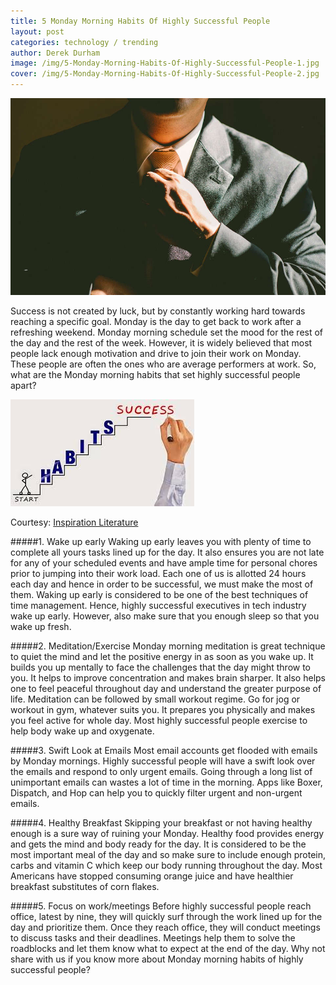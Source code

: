 ```yaml
---
title: 5 Monday Morning Habits Of Highly Successful People
layout: post
categories: technology / trending
author: Derek Durham
image: /img/5-Monday-Morning-Habits-Of-Highly-Successful-People-1.jpg
cover: /img/5-Monday-Morning-Habits-Of-Highly-Successful-People-2.jpg
---
```


![Existential - 5 Monday Morning Habits Of Highly Successful People](/img/5-Monday-Morning-Habits-Of-Highly-Successful-People.jpg)

Success is not created by luck, but by constantly working hard towards reaching a specific goal. Monday is the day to get back to work after a refreshing weekend. Monday morning schedule set the mood for the rest of the day and the rest of the week.
However, it is widely believed that most people lack enough motivation and drive to join their work on Monday. These people are often the ones who are average performers at work. So, what are the Monday morning habits that set highly successful people apart?

![Existential - 5 Monday Morning Habits Of Highly Successful People](/img/5-Monday-Morning-Habits-Of-Highly-Successful-People-3.jpg)

Courtesy: [Inspiration Literature](http://www.inspiration-literature.com)







#####1. Wake up early
Waking up early leaves you with plenty of time to complete all yours tasks lined up for the day. It also ensures you are not late for any of your scheduled events and have ample time for personal chores prior to jumping into their work load. 
Each one of us is allotted 24 hours each day and hence in order to be successful, we must make the most of them. Waking up early is considered to be one of the best techniques of time management. Hence, highly successful executives in tech industry wake up early. However, also make sure that you enough sleep so that you wake up fresh.

#####2. Meditation/Exercise
Monday morning meditation is great technique to quiet the mind and let the positive energy in as soon as you wake up. It builds you up mentally to face the challenges that the day might throw to you. It helps to improve concentration and makes brain sharper. It also helps one to feel peaceful throughout day and understand the greater purpose of life.
Meditation can be followed by small workout regime. Go for jog or workout in gym, whatever suits you. It prepares you physically and makes you feel active for whole day. Most highly successful people exercise to help body wake up and oxygenate.

#####3. Swift Look at Emails
Most email accounts get flooded with emails by Monday mornings. Highly successful people will have a swift look over the emails and respond to only urgent emails. Going through a long list of unimportant emails can wastes a lot of time in the morning. Apps like Boxer, Dispatch, and Hop can help you to quickly filter urgent and non-urgent emails.

#####4. Healthy Breakfast
Skipping your breakfast or not having healthy enough is a sure way of ruining your Monday. Healthy food provides energy and gets the mind and body ready for the day. It is considered to be the most important meal of the day and so make sure to include enough protein, carbs and vitamin C which keep our body running throughout the day. Most Americans have stopped consuming orange juice and have healthier breakfast substitutes of corn flakes.

#####5. Focus on work/meetings
Before highly successful people reach office, latest by nine, they will quickly surf through the work lined up for the day and prioritize them. Once they reach office, they will conduct meetings to discuss tasks and their deadlines. Meetings help them to solve the roadblocks and let them know what to expect at the end of the day.
Why not share with us if you know more about Monday morning habits of highly successful people?

